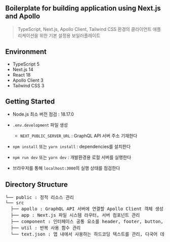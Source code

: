 ## Boilerplate for building application using Next.js and Apollo

> TypeScript, Next.js, Apollo Client, Tailwind CSS 환경의 클라이언트 애플리케이션을 위한 기본 설정용 보일러플레이트

## Environment  

- TypeScript 5
- Next.js 14
- React 18
- Apollo Client 3
- Tailwind CSS 3

## Getting Started

- Node.js 최소 버전 점검 : 18.17.0
  
- `.env.development` 파일 생성
  
  - `NEXT_PUBLIC_SERVER_URL` : GraphQL API 서버 주소 기재한다
 
- `npm install` 또는 `yarn install` : dependencies를 설치한다

- `npm run dev` 또는 `yarn dev` : 개발환경용 로컬 서버를 실행한다

- 브라우저를 통해 `localhost:3000`의 실행 상태를 점검한다

## Directory Structure  

<pre>
└── public : 정적 리소스 관리  
└── src  
  ├── apollo : GraphQL API 서버에 연결할 Apollo Client 객체 생성 및 초기화  
  ├── app : Next.js 파일 시스템 라우터, 서버 컴포넌트 관리
  ├── component : 인터페이스 공통 요소를 header, footer, button, view 등과 같은 속성 분류로 나누어서 관리 
  ├── util : 반복 사용 함수 관리  
  └── text.json : 앱 내에서 사용하는 하드코딩 텍스트를 관리, 다국어 데이터 관리
</pre>
